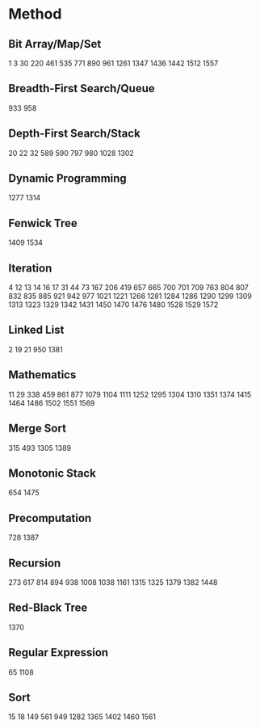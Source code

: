 # Method
## Bit Array/Map/Set
1
3
30
220
461
535
771
890
961
1261
1347
1436
1442
1512
1557
## Breadth-First Search/Queue
933
958
## Depth-First Search/Stack
20
22
32
589
590
797
980
1028
1302
## Dynamic Programming
1277
1314
## Fenwick Tree
1409
1534
## Iteration
4
12
13
14
16
17
31
44
73
167
206
419
657
665
700
701
709
763
804
807
832
835
885
921
942
977
1021
1221
1266
1281
1284
1286
1290
1299
1309
1313
1323
1329
1342
1431
1450
1470
1476
1480
1528
1529
1572
## Linked List
2
19
21
950
1381
## Mathematics
11
29
338
459
861
877
1079
1104
1111
1252
1295
1304
1310
1351
1374
1415
1464
1486
1502
1551
1569
## Merge Sort
315
493
1305
1389
## Monotonic Stack
654
1475
## Precomputation
728
1387
## Recursion
273
617
814
894
938
1008
1038
1161
1315
1325
1379
1382
1448
## Red-Black Tree
1370
## Regular Expression
65
1108
## Sort
15
18
149
561
949
1282
1365
1402
1460
1561
